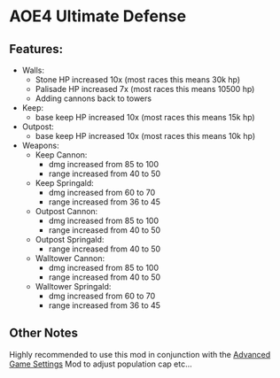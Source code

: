 # AOE4 Ultimate Defense

## Features:
* Walls:
    * Stone HP increased 10x (most races this means 30k hp)
    * Palisade HP increased 7x (most races this means 10500 hp)
    * Adding cannons back to towers
* Keep:
    * base keep HP increased 10x (most races this means 15k hp)
* Outpost:
    * base keep HP increased 10x (most races this means 10k hp)
* Weapons:
    * Keep Cannon: 
        * dmg increased from 85 to 100
        * range increased from 40 to 50
    * Keep Springald: 
        * dmg increased from 60 to 70 
        * range increased from 36 to 45
    * Outpost Cannon:
        * dmg increased from 85 to 100
        * range increased from 40 to 50
    * Outpost Springald:
        * range increased from 40 to 50        
    * Walltower Cannon:
        * dmg increased from 85 to 100
        * range increased from 40 to 50
    * Walltower Springald:
        * dmg increased from 60 to 70
        * range increased from 36 to 45    

## Other Notes
Highly recommended to use this mod in conjunction with the [Advanced Game Settings](https://github.com/Woprok/AOE4-AdvancedGameSettings) Mod to adjust population cap etc...
